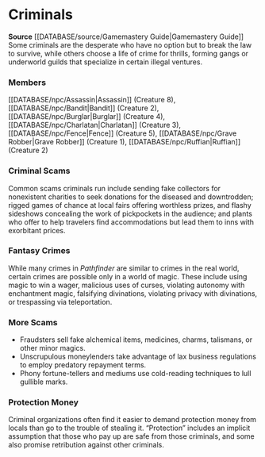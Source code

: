 ﻿---
creature_family: Criminals
id: '182'
name: Criminals
rarity: Common
rus_type_level: null
source: '[[DATABASE/source/Gamemastery Guide|Gamemastery Guide]]'
trait: null
type: Creature Family

---
# Criminals

**Source** [[DATABASE/source/Gamemastery Guide|Gamemastery Guide]]
Some criminals are the desperate who have no option but to break the law to survive, while others choose a life of crime for thrills, forming gangs or underworld guilds that specialize in certain illegal ventures.

### Members

[[DATABASE/npc/Assassin|Assassin]] (Creature 8), [[DATABASE/npc/Bandit|Bandit]] (Creature 2), [[DATABASE/npc/Burglar|Burglar]] (Creature 4), [[DATABASE/npc/Charlatan|Charlatan]] (Creature 3), [[DATABASE/npc/Fence|Fence]] (Creature 5), [[DATABASE/npc/Grave Robber|Grave Robber]] (Creature 1), [[DATABASE/npc/Ruffian|Ruffian]] (Creature 2)

###  Criminal Scams

Common scams criminals run include sending fake collectors for nonexistent charities to seek donations for the diseased and downtrodden; rigged games of chance at local fairs offering worthless prizes, and flashy sideshows concealing the work of pickpockets in the audience; and plants who offer to help travelers find accommodations but lead them to inns with exorbitant prices.

###  Fantasy Crimes

While many crimes in _Pathfinder_ are similar to crimes in the real world, certain crimes are possible only in a world of magic. These include using magic to win a wager, malicious uses of curses, violating autonomy with enchantment magic, falsifying divinations, violating privacy with divinations, or trespassing via teleportation.

###  More Scams

* Fraudsters sell fake alchemical items, medicines, charms, talismans, or other minor magics.
* Unscrupulous moneylenders take advantage of lax business regulations to employ predatory repayment terms.
* Phony fortune-tellers and mediums use cold-reading techniques to lull gullible marks.

###  Protection Money

Criminal organizations often find it easier to demand protection money from locals than go to the trouble of stealing it. “Protection” includes an implicit assumption that those who pay up are safe from those criminals, and some also promise retribution against other criminals.